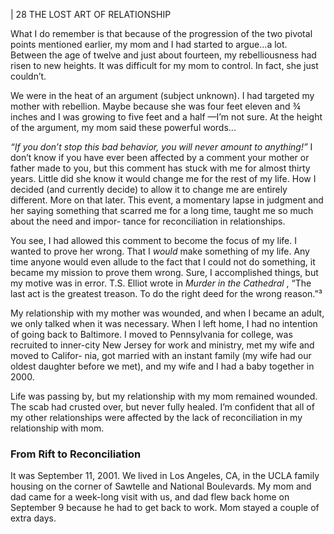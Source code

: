 | 28 THE LOST ART OF RELATIONSHIP

What I do remember is that because of the progression of the two pivotal points
mentioned earlier, my mom and I had started to argue...a lot. Between the age
of twelve and just about fourteen, my rebelliousness had risen to new heights. It
was difficult for my mom to control. In fact, she just couldn’t.

We were in the heat of an argument (subject unknown). I had targeted my
mother with rebellion. Maybe because she was four feet eleven and ¾ inches
and I was growing to five feet and a half —I’m not sure. At the height of the
argument, my mom said these powerful words...

_“If you don’t stop this bad behavior, you will never amount to anything!”_
I don’t know if you have ever been affected by a comment your mother or
father made to you, but this comment has stuck with me for almost thirty years.
Little did she know it would change me for the rest of my life. How I decided
(and currently decide) to allow it to change me are entirely different. More on
that later. This event, a momentary lapse in judgment and her saying something
that scarred me for a long time, taught me so much about the need and impor-
tance for reconciliation in relationships.

You see, I had allowed this comment to become the focus of my life. I
wanted to prove her wrong. That I _would_ make something of my life. Any time
anyone would even allude to the fact that I could not do something, it became
my mission to prove them wrong. Sure, I accomplished things, but my motive
was in error. T.S. Elliot wrote in _Murder in the Cathedral_ , “The last act is the
greatest treason. To do the right deed for the wrong reason.”³

My relationship with my mother was wounded, and when I became an adult,
we only talked when it was necessary. When I left home, I had no intention of
going back to Baltimore. I moved to Pennsylvania for college, was recruited to
inner-city New Jersey for work and ministry, met my wife and moved to Califor-
nia, got married with an instant family (my wife had our oldest daughter before
we met), and my wife and I had a baby together in 2000.

Life was passing by, but my relationship with my mom remained wounded.
The scab had crusted over, but never fully healed. I’m confident that all of my
other relationships were affected by the lack of reconciliation in my relationship
with mom.

### From Rift to Reconciliation

It was September 11, 2001. We lived in Los Angeles, CA, in the UCLA
family housing on the corner of Sawtelle and National Boulevards. My mom and
dad came for a week-long visit with us, and dad flew back home on September 9
because he had to get back to work. Mom stayed a couple of extra days.